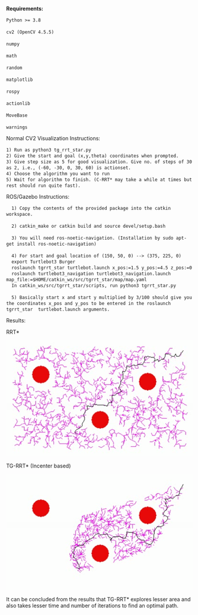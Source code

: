 **Requirements:**

    Python >= 3.8

    cv2 (OpenCV 4.5.5)

    numpy

    math

    random

    matplotlib

    rospy

    actionlib

    MoveBase

    warnings


Normal CV2 Visualization Instructions:

    1) Run as python3 tg_rrt_star.py
    2) Give the start and goal (x,y,theta) coordinates when prompted.
    3) Give step size as 5 for good visualization. Give no. of steps of 30 as 2, i.e., (-60, -30, 0, 30, 60) is actionset.
    4) Choose the algorithm you want to run
    5) Wait for algorithm to finish. (C-RRT* may take a while at times but rest should run quite fast).


ROS/Gazebo Instructions:

      1) Copy the contents of the provided package into the catkin workspace.

      2) catkin_make or catkin build and source devel/setup.bash

      3) You will need ros-noetic-navigation. (Installation by sudo apt-get install ros-noetic-navigation)

      4) For start and goal location of (150, 50, 0) --> (375, 225, 0)
      export Turtlebot3 Burger
      roslaunch tgrrt_star turtlebot.launch x_pos:=1.5 y_pos:=4.5 z_pos:=0
      roslaunch turtlebot3_navigation turtlebot3_navigation.launch map_file:=$HOME/catkin_ws/src/tgrrt_star/map/map.yaml
      In catkin_ws/src/tgrrt_star/scripts, run python3 tgrrt_star.py

      5) Basically start x and start y multiplied by 3/100 should give you the coordinates x_pos and y_pos to be entered in the roslaunch tgrrt_star  turtlebot.launch arguments.

Results:

RRT*


<img src="https://github.com/saurabhp369/TG-RRT-star/blob/main/visualisation/2_rrt.png">


TG-RRT* (Incenter based)

<img src="https://github.com/saurabhp369/TG-RRT-star/blob/main/visualisation/2_ic.png">



It can be concluded from the results that TG-RRT* explores lesser area and also takes lesser time and number of iterations to find an optimal path.
